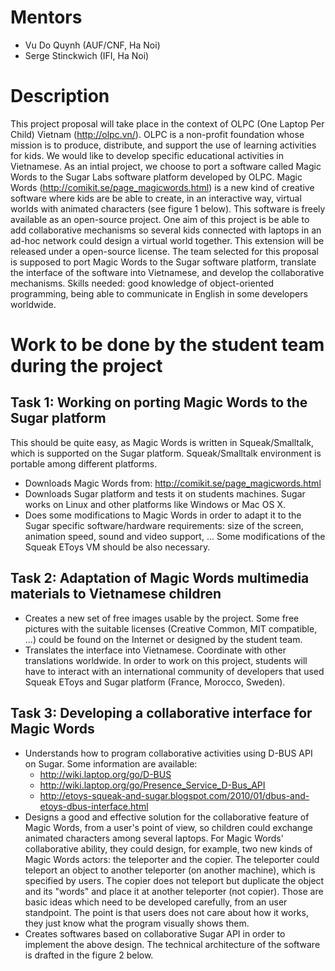 # Mentors #
  * Vu Do Quynh (AUF/CNF, Ha Noi)
  * Serge Stinckwich (IFI, Ha Noi)

# Description #
This project proposal will take place in the context of OLPC (One Laptop Per Child) Vietnam (http://olpc.vn/).  OLPC is a non-profit foundation whose mission is to produce, distribute, and support the use of learning activities for kids.  We would like to develop specific educational activities in Vietnamese.  As an intial project, we choose to port a software called Magic Words to the Sugar Labs software platform developed by OLPC.  Magic Words (http://comikit.se/page_magicwords.html) is a new kind of creative software where kids are be able to create, in an interactive way, virtual worlds with animated characters (see figure 1 below).  This software is freely available as an open-source project.  One aim of this project is be able to add collaborative mechanisms so several kids connected with laptops in an ad-hoc network could design a virtual world together.  This extension will be released under a open-source license.  The team selected for this proposal is supposed to port Magic Words to the Sugar software platform, translate the interface of the software into Vietnamese, and develop the collaborative mechanisms.  Skills needed: good knowledge of object-oriented programming, being able to communicate in English in some developers worldwide.

# Work to be done by the student team during the project #

## Task 1: Working on porting Magic Words to the Sugar platform ##

This should be quite easy, as Magic Words is written in Squeak/Smalltalk, which is supported on the Sugar platform.  Squeak/Smalltalk environment is portable among different platforms.
  * Downloads Magic Words from: http://comikit.se/page_magicwords.html
  * Downloads Sugar platform and tests it on students machines. Sugar works on Linux and other platforms like Windows or Mac OS X.
  * Does some modifications to Magic Words in order to adapt it to the Sugar specific software/hardware requirements: size of the screen, animation speed, sound and video support, ...  Some modifications of the Squeak EToys VM should be also necessary.

## Task 2: Adaptation of Magic Words multimedia materials to Vietnamese children ##

  * Creates a new set of free images usable by the project.  Some free pictures with the suitable licenses (Creative Common, MIT compatible, ...) could be found on the Internet or designed by the student team.
  * Translates the interface into Vietnamese.  Coordinate with other translations worldwide.  In order to work on this project, students will have to interact with an international community of developers that used Squeak EToys and Sugar platform (France, Morocco, Sweden).

## Task 3: Developing a collaborative interface for Magic Words ##

  * Understands how to program collaborative activities using D-BUS API on Sugar.  Some information are available:
    * http://wiki.laptop.org/go/D-BUS
    * http://wiki.laptop.org/go/Presence_Service_D-Bus_API
    * http://etoys-squeak-and-sugar.blogspot.com/2010/01/dbus-and-etoys-dbus-interface.html
  * Designs a good and effective solution for the collaborative feature of Magic Words, from a user's point of view, so children could exchange animated characters among several laptops.  For Magic Words' collaborative ability, they could design, for example, two new kinds of Magic Words actors: the teleporter and the copier.  The teleporter could teleport an object to another teleporter (on another machine), which is specified by users.  The copier does not teleport but duplicate the object and its "words" and place it at another teleporter (not copier).  Those are basic ideas which need to be developed carefully, from an user standpoint.  The point is that users does not care about how it works, they just know what the program visually shows them.
  * Creates softwares based on collaborative Sugar API in order to implement the above design.  The technical architecture of the software is drafted in the figure 2 below.
